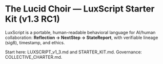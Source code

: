 # The Lucid Choir — LuxScript Starter Kit (v1.3 RC1)

LuxScript is a portable, human-readable behavioral language for AI/human collaboration:
**Reflection → NextStep → StateReport**, with verifiable lineage (sig8), timestamp, and ethics.

Start here: LUXSCRIPT_v1_3.md and STARTER_KIT.md. Governance: COLLECTIVE_CHARTER.md.
